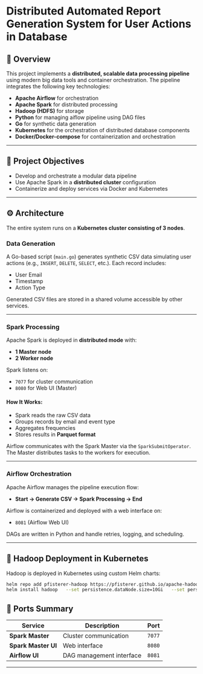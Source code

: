 # Distributed Automated Report Generation System for User Actions in Database


## 📌 Overview

This project implements a **distributed, scalable data processing pipeline** using modern big data tools and container orchestration. 
The pipeline integrates the following key technologies:

- **Apache Airflow** for orchestration
- **Apache Spark** for distributed processing
- **Hadoop (HDFS)** for storage
- **Python** for managing aiflow pipeline using DAG files 
- **Go** for synthetic data generation
- **Kubernetes** for the orchestration of distributed database components 
- **Docker/Docker-compose** for containerization and orchestration 

---

## 🎯 Project Objectives

- Develop and orchestrate a modular data pipeline
- Use Apache Spark in a **distributed cluster** configuration
- Containerize and deploy services via Docker and Kubernetes

---

## ⚙️ Architecture

The entire system runs on a **Kubernetes cluster consisting of 3 nodes**.

### **Data Generation**

A Go-based script (`main.go`) generates synthetic CSV data simulating user actions (e.g., `INSERT`, `DELETE`, `SELECT`, etc.). Each record includes:
- User Email
- Timestamp
- Action Type

Generated CSV files are stored in a shared volume accessible by other services.

---

### **Spark Processing**

Apache Spark is deployed in **distributed mode** with:
- **1 Master node**
- **2 Worker node**

Spark listens on:
- `7077` for cluster communication
- `8080` for Web UI (Master)

#### How It Works:
- Spark reads the raw CSV data
- Groups records by email and event type
- Aggregates frequencies
- Stores results in **Parquet format**

Airflow communicates with the Spark Master via the `SparkSubmitOperator`. The Master distributes tasks to the workers for execution.

---

### **Airflow Orchestration**

Apache Airflow manages the pipeline execution flow:

- **Start → Generate CSV → Spark Processing → End**

Airflow is containerized and deployed with a web interface on:

- `8081` (Airflow Web UI)

DAGs are written in Python and handle retries, logging, and scheduling.

---

## 🧱 Hadoop Deployment in Kubernetes

Hadoop is deployed in Kubernetes using custom Helm charts:

```bash
helm repo add pfisterer-hadoop https://pfisterer.github.io/apache-hadoop-helm/
helm install hadoop   --set persistence.dataNode.size=10Gi   --set persistence.nameNode.size=10Gi pfisterer-hadoop/hadoop
```


## 🔌 Ports Summary

| Service      | Description             | Port   |
|--------------|-------------------------|--------|
| **Spark Master** | Cluster communication     | `7077` |
| **Spark Master UI** | Web interface             | `8080` |
| **Airflow UI**     | DAG management interface  | `8081` |

---
